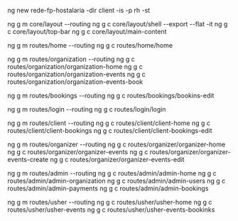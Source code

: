 ng new rede-fp-hostalaria -dir client -is -p rh -st

ng g m core/layout --routing
ng g c core/layout/shell --export --flat -it 
ng g c core/layout/top-bar
ng g c core/layout/main-content

ng g m routes/home --routing
ng g c routes/home/home 

ng g m routes/organization --routing
ng g c routes/organization/organization-home
ng g c routes/organization/organization-events
ng g c routes/organization/organization-events-book

ng g m routes/bookings --routing
ng g c routes/bookings/bookins-edit 

ng g m routes/login --routing
ng g c routes/login/login 

ng g m routes/client --routing
ng g c routes/client/client-home
ng g c routes/client/client-bookings
ng g c routes/client/client-bookings-edit

ng g m routes/organizer --routing
ng g c routes/organizer/organizer-home
ng g c routes/organizer/organizer-events
ng g c routes/organizer/organizer-events-create
ng g c routes/organizer/organizer-events-edit

ng g m routes/admin --routing
ng g c routes/admin/admin-home
ng g c routes/admin/admin-organization
ng g c routes/admin/admin-users
ng g c routes/admin/admin-payments
ng g c routes/admin/admin-bookings

ng g m routes/usher --routing
ng g c routes/usher/usher-home
ng g c routes/usher/usher-events
ng g c routes/usher/usher-events-bookinks

